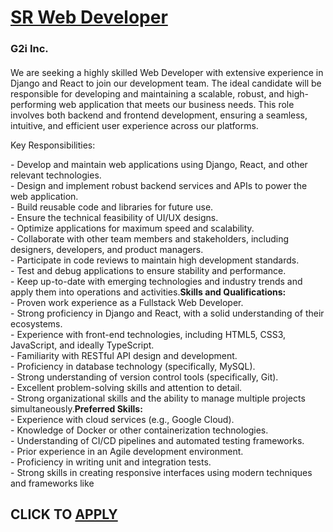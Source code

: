 # [SR Web Developer](https://www.remotewlb.com/apply/sr-web-developer-108310)  
### G2i Inc.  
####  

We are seeking a highly skilled Web Developer with extensive experience in Django and React to join our development team. The ideal candidate will be responsible for developing and maintaining a scalable, robust, and high-performing web application that meets our business needs. This role involves both backend and frontend development, ensuring a seamless, intuitive, and efficient user experience across our platforms.

Key Responsibilities:

  
\- Develop and maintain web applications using Django, React, and other relevant technologies.  
\- Design and implement robust backend services and APIs to power the web application.  
\- Build reusable code and libraries for future use.  
\- Ensure the technical feasibility of UI/UX designs.  
\- Optimize applications for maximum speed and scalability.  
\- Collaborate with other team members and stakeholders, including designers, developers, and product managers.  
\- Participate in code reviews to maintain high development standards.  
\- Test and debug applications to ensure stability and performance.  
\- Keep up-to-date with emerging technologies and industry trends and apply them into operations and activities.**Skills and Qualifications:**  
\- Proven work experience as a Fullstack Web Developer.  
\- Strong proficiency in Django and React, with a solid understanding of their ecosystems.  
\- Experience with front-end technologies, including HTML5, CSS3, JavaScript, and ideally TypeScript.  
\- Familiarity with RESTful API design and development.  
\- Proficiency in database technology (specifically, MySQL).  
\- Strong understanding of version control tools (specifically, Git).  
\- Excellent problem-solving skills and attention to detail.  
\- Strong organizational skills and the ability to manage multiple projects simultaneously.**Preferred Skills:**  
\- Experience with cloud services (e.g., Google Cloud).  
\- Knowledge of Docker or other containerization technologies.  
\- Understanding of CI/CD pipelines and automated testing frameworks.  
\- Prior experience in an Agile development environment.  
\- Proficiency in writing unit and integration tests.  
\- Strong skills in creating responsive interfaces using modern techniques and frameworks like

  
## CLICK TO [APPLY](https://www.remotewlb.com/apply/sr-web-developer-108310)

